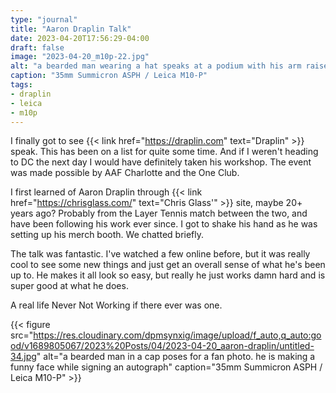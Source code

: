 ```yaml
---
type: "journal"
title: "Aaron Draplin Talk"
date: 2023-04-20T17:56:29-04:00
draft: false
image: "2023-04-20_m10p-22.jpg"
alt: "a bearded man wearing a hat speaks at a podium with his arm raised, gesturing towards an unseen crowd"
caption: "35mm Summicron ASPH / Leica M10-P"
tags:
- draplin
- leica
- m10p
---
```


I finally got to see {{< link href="https://draplin.com" text="Draplin" >}} speak. This has been on a list for quite some time. And if I weren't heading to DC the next day I would have definitely taken his workshop. The event was made possible by AAF Charlotte and the One Club.

I first learned of Aaron Draplin through {{< link href="https://chrisglass.com/" text="Chris Glass'" >}} site, maybe 20+ years ago? Probably from the Layer Tennis match between the two, and have been following his work ever since. I got to shake his hand as he was setting up his merch booth. We chatted briefly.

The talk was fantastic. I've watched a few online before, but it was really cool to see some new things and just get an overall sense of what he's been up to. He makes it all look so easy, but really he just works damn hard and is super good at what he does.

A real life Never Not Working if there ever was one.

{{< figure src="https://res.cloudinary.com/dpmsynxig/image/upload/f_auto,q_auto:good/v1689805067/2023%20Posts/04/2023-04-20_aaron-draplin/untitled-34.jpg" alt="a bearded man in a cap poses for a fan photo. he is making a funny face while signing an autograph" caption="35mm Summicron ASPH / Leica M10-P" >}}
